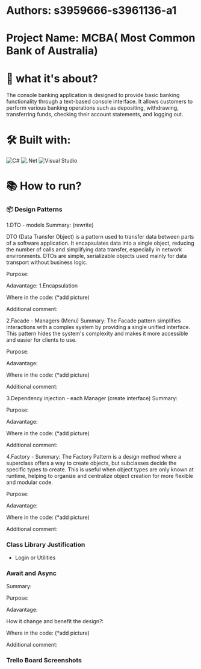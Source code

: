# Authors: s3959666-s3961136-a1

# Project Name: MCBA( Most Common Bank of Australia)

# 🔭 what it's about?
The console banking application is designed to provide basic banking functionality through a text-based console interface. It allows customers to perform various banking operations such as depositing, withdrawing, transferring funds, checking their account statements, and logging out.

# 🛠 Built with:
![C#](https://img.shields.io/badge/c%23-%23239120.svg?style=for-the-badge&logo=csharp&logoColor=white)
![.Net](https://img.shields.io/badge/.NET-5C2D91?style=for-the-badge&logo=.net&logoColor=white)
![Visual Studio](https://img.shields.io/badge/Visual%20Studio-5C2D91.svg?style=for-the-badge&logo=visual-studio&logoColor=white)

# 📚 How to run?

### 📦 Design Patterns

1.DTO - models
Summary: (rewrite)

DTO (Data Transfer Object) is a pattern used to transfer data between parts of a software application. It encapsulates data into a single object, reducing the number of calls and simplifying data transfer, especially in network environments. DTOs are simple, serializable objects used mainly for data transport without business logic.

Purpose:

Adavantage:
1.Encapsulation


Where in the code: (*add picture)


Additional comment:




2.Facade - Managers (Menu)
Summary: 
The Facade pattern simplifies interactions with a complex system by providing a single unified interface. This pattern hides the system's complexity and makes it more accessible and easier for clients to use.

Purpose:

Adavantage:


Where in the code: (*add picture)


Additional comment:








3.Dependency injection - each Manager (create interface)
Summary:

Purpose:

Adavantage:


Where in the code: (*add picture)


Additional comment:



4.Factory - 
Summary: 
The Factory Pattern is a design method where a superclass offers a way to create objects, but subclasses decide the specific types to create. This is useful when object types are only known at runtime, helping to organize and centralize object creation for more flexible and modular code.

Purpose:

Adavantage:


Where in the code: (*add picture)


Additional comment:





### Class Library Justification

- Login or Utilities

### Await and Async

Summary:

Purpose:

Adavantage:


How it change and benefit the design?:

Where in the code: (*add picture)


Additional comment:

### Trello Board Screenshots
